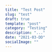 ```yaml
---
title: "Test Post"
slug: "test"
draft: true
template: "post"
category: "Testing"
description: "..."
date: "2021-03-DD"
socialImage: ""
---
```

